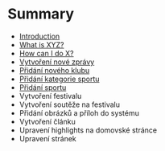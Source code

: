 # Summary

* [Introduction](README.md)
* [What is XYZ?](first-question.md)
* [How can I do X?](second-question.md)
* [Vytvoření nové zprávy](/cs/news_create.md)
* [Přidání nového klubu](pridani-noveho-klubu.md)
* [Přidání kategorie sportu](pridani-kategorie-sportu.md)
* [Přidání sportu](pridani-sportu.md)
* Vytvoření festivalu
* Vytvoření soutěže na festivalu
* Přidání obrázků a příloh do systému
* Vytvoření článku
* Upravení highlights na domovské stránce
* Upravení stránek

